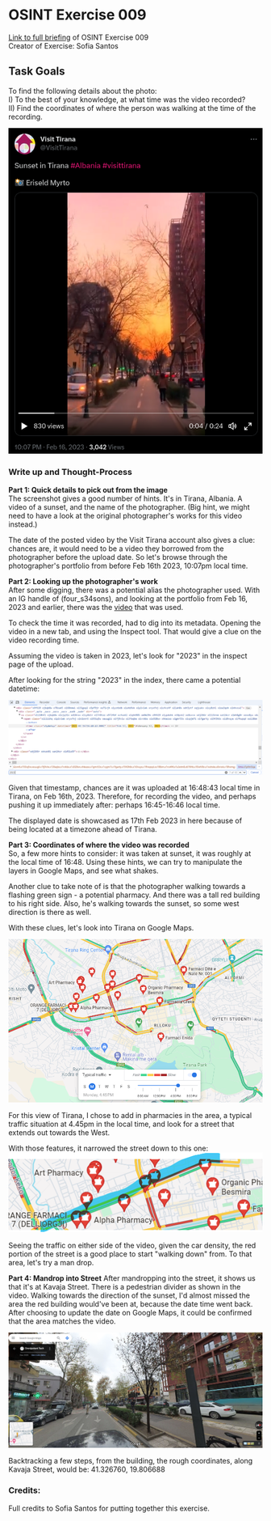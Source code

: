 # OSINT Exercise 009
[Link to full briefing](https://gralhix.com/list-of-osint-exercises/osint-exercise-009/) of OSINT Exercise 009 </br>
Creator of Exercise: Sofia Santos

## Task Goals
To find the following details about the photo: </br>
I) To the best of your knowledge, at what time was the video recorded? </br>
II) Find the coordinates of where the person was walking at the time of the recording. </br>


![image](osint_ex_9_pic.png)

### Write up and Thought-Process

**Part 1: Quick details to pick out from the image** </br>
The screenshot gives a good number of hints. It's in Tirana, Albania. A video of a sunset, and the name of the photographer. (Big hint, we might need to have a look at the original photographer's works for this video instead.)

The date of the posted video by the Visit Tirana account also gives a clue: chances are, it would need to be a video they borrowed from the photographer before the upload date. So let's browse through the photographer's portfolio from before Feb 16th 2023, 10:07pm local time. 

**Part 2: Looking up the photographer's work** </br>
After some digging, there was a potential alias the photographer used. With an IG handle of (four_s34sons), and looking at the portfolio from Feb 16, 2023 and earlier, there was the [video](https://www.instagram.com/p/CouwRhAjsQ6/) that was used. 

To check the time it was recorded, had to dig into its metadata. Opening the video in a new tab, and using the Inspect tool. That would give a clue on the video recording time. 

Assuming the video is taken in 2023, let's look for "2023" in the inspect page of the upload. 

After looking for the string "2023" in the index, there came a potential datetime: </br>

![image](ans_pics/inspect_page_2023.png)

Given that timestamp, chances are it was uploaded at 16:48:43 local time in Tirana, on Feb 16th, 2023. 
Therefore, for recording the video, and perhaps pushing it up immediately after: perhaps 16:45-16:46 local time. 

The displayed date is showcased as 17th Feb 2023 in here because of being located at a timezone ahead of Tirana.

**Part 3: Coordinates of where the video was recorded** </br>
So, a few more hints to consider: it was taken at sunset, it was roughly at the local time of 16:48. Using these hints, we can try to manipulate the layers in Google Maps, and see what shakes. 

Another clue to take note of is that the photographer walking towards a flashing green sign - a potential pharmacy. And there was a tall red building to his right side. Also, he's walking towards the sunset, so some west direction is there as well. 

With these clues, let's look into Tirana on Google Maps. 

![image](ans_pics/with%20traffic%20layer.png)

For this view of Tirana, I chose to add in pharmacies in the area, a typical traffic situation at 4.45pm in the local time, and look for a street that extends out towards the West. 

With those features, it narrowed the street down to this one:
![image](ans_pics/highlighted_street.png)

Seeing the traffic on either side of the video, given the car density, the red portion of the street is a good place to start "walking down" from. To that area, let's try a man drop.

**Part 4: Mandrop into Street**
After mandropping into the street, it shows us that it's at Kavaja Street. There is a pedestrian divider as shown in the video. Walking towards the direction of the sunset, I'd almost missed the area the red building would've been at, because the date time went back. After choosing to update the date on Google Maps, it could be confirmed that the area matches the video. 

![image](ans_pics/red_building.png)

Backtracking a few steps, from the building, the rough coordinates, along Kavaja Street, would be: 41.326760, 19.806688

### Credits:
Full credits to Sofia Santos for putting together this exercise.